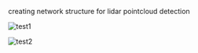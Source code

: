 creating network structure for lidar pointcloud detection

![test1](https://github.com/Super-Tree/cube/raw/master/demo1.png)

![test2](https://github.com/Super-Tree/cube/raw/master/demo2.png)